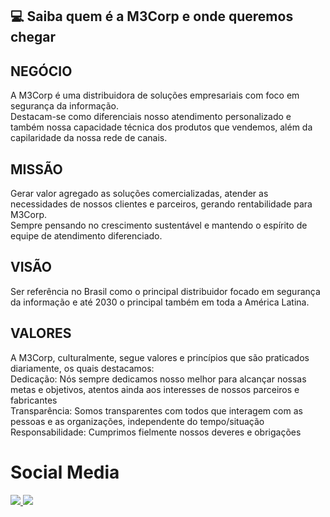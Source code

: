 ## :computer: Saiba quem é a M3Corp e onde queremos chegar

## NEGÓCIO
<p>
  A M3Corp é uma distribuidora de soluções empresariais com foco em segurança da informação.<br />
  Destacam-se como diferenciais nosso atendimento personalizado e também nossa capacidade técnica dos produtos que vendemos, além da capilaridade da nossa rede de canais.
</p>

## MISSÃO
<p>
  Gerar valor agregado as soluções comercializadas, atender as necessidades de nossos clientes e parceiros, gerando rentabilidade para M3Corp.<br /> 
  Sempre pensando no crescimento sustentável e mantendo o espírito de equipe de atendimento diferenciado.
</p>

## VISÃO
<p>
  Ser referência no Brasil como o principal distribuidor focado em segurança da informação e até 2030 o principal também em toda a América Latina.
</p>

## VALORES
<p>
  A M3Corp, culturalmente, segue valores e princípios que são praticados diariamente, os quais destacamos:<br />
  Dedicação: Nós sempre dedicamos nosso melhor para alcançar nossas metas e objetivos, atentos ainda aos interesses de nossos parceiros e fabricantes<br />
  Transparência: Somos transparentes com todos que interagem com as pessoas e as organizações, independente do tempo/situação<br />
  Responsabilidade: Cumprimos fielmente nossos deveres e obrigações
</p>

# Social Media
<p align="left">
  <a href="https://www.instagram.com/m3corpoficial/" alt="Instagram">
    <img src="https://img.shields.io/badge/Instagram-E4405F?style=for-the-badge&logo=instagram&logoColor=white&link=https://www.instagram.com/m3corpoficial/"/>
  </a>
  <a href="https://www.linkedin.com/company/m3corp/mycompany/" alt="Linkedin">
    <img src="https://img.shields.io/badge/LinkedIn-0077B5?style=for-the-badge&logo=linkedin&logoColor=white&link=https://www.linkedin.com/company/m3corp/mycompany/"/>
  </a>
</p>
